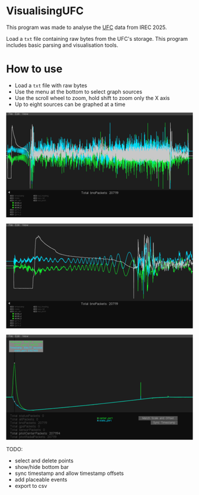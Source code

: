 # VisualisingUFC

This program was made to analyse the [UFC](https://github.umn.edu/Rocket-Team/UFC-2024) data from IREC 2025.

Load a `txt` file containing raw bytes from the UFC's storage. This program includes basic parsing and visualisation tools.

# How to use
- Load a `txt` file with raw bytes
- Use the menu at the bottom to select graph sources
- Use the scroll wheel to zoom, hold shift to zoom only the X axis
- Up to eight sources can be graphed at a time

![BNOflight1](images/BNOflight1.png)

![BNOstart1](images/BNOstart1.png)

![pitotCenterFlight1](images/pitotCenterFlight1.png)

TODO:
- select and delete points
- show/hide bottom bar
- sync timestamp and allow timestamp offsets
- add placeable events
- export to csv